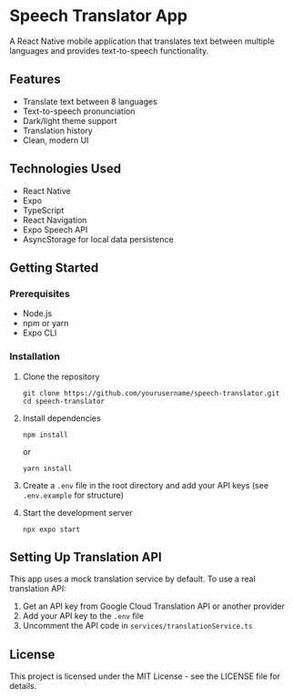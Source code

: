 # Speech Translator App

A React Native mobile application that translates text between multiple languages and provides text-to-speech functionality.

## Features

- Translate text between 8 languages
- Text-to-speech pronunciation
- Dark/light theme support
- Translation history
- Clean, modern UI

## Technologies Used

- React Native
- Expo
- TypeScript
- React Navigation
- Expo Speech API
- AsyncStorage for local data persistence

## Getting Started

### Prerequisites

- Node.js
- npm or yarn
- Expo CLI

### Installation

1. Clone the repository
   ```
   git clone https://github.com/yourusername/speech-translator.git
   cd speech-translator
   ```

2. Install dependencies
   ```
   npm install
   ```
   or
   ```
   yarn install
   ```

3. Create a `.env` file in the root directory and add your API keys (see `.env.example` for structure)

4. Start the development server
   ```
   npx expo start
   ```

## Setting Up Translation API

This app uses a mock translation service by default. To use a real translation API:

1. Get an API key from Google Cloud Translation API or another provider
2. Add your API key to the `.env` file
3. Uncomment the API code in `services/translationService.ts`

## License

This project is licensed under the MIT License - see the LICENSE file for details.
